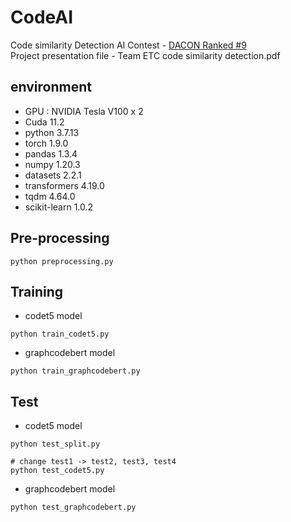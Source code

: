 # CodeAI
Code similarity Detection AI Contest - [DACON Ranked #9](https://dacon.io/competitions/official/235900/overview/description)   
Project presentation file - Team ETC code similarity detection.pdf 

## environment
- GPU : NVIDIA Tesla V100 x 2
- Cuda 11.2
- python 3.7.13
- torch 1.9.0
- pandas 1.3.4
- numpy 1.20.3
- datasets 2.2.1
- transformers 4.19.0
- tqdm 4.64.0
- scikit-learn 1.0.2

## Pre-processing
```
python preprocessing.py
```

## Training
- codet5 model
```
python train_codet5.py
```

- graphcodebert model
```
python train_graphcodebert.py
```

## Test

- codet5 model
```
python test_split.py

# change test1 -> test2, test3, test4
python test_codet5.py 
```

- graphcodebert model
```
python test_graphcodebert.py
```









